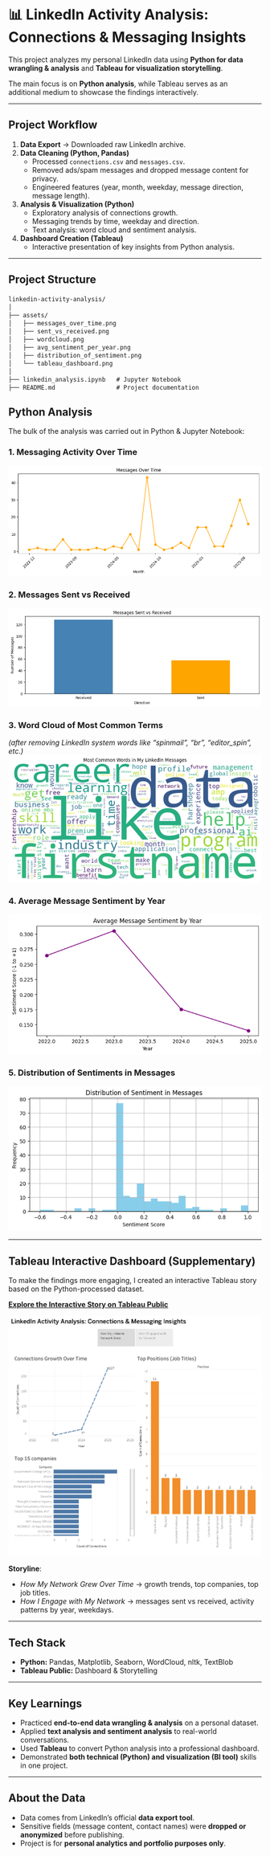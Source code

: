 # 📊 LinkedIn Activity Analysis: Connections & Messaging Insights  

This project analyzes my personal LinkedIn data using **Python for data wrangling & analysis** and **Tableau for visualization storytelling**.  

The main focus is on **Python analysis**, while Tableau serves as an additional medium to showcase the findings interactively.  

---

## Project Workflow  
1. **Data Export** → Downloaded raw LinkedIn archive.  
2. **Data Cleaning (Python, Pandas)**  
   - Processed `connections.csv` and `messages.csv`.  
   - Removed ads/spam messages and dropped message content for privacy.  
   - Engineered features (year, month, weekday, message direction, message length).  
3. **Analysis & Visualization (Python)**  
   - Exploratory analysis of connections growth.  
   - Messaging trends by time, weekday and direction.  
   - Text analysis: word cloud and sentiment analysis.  
4. **Dashboard Creation (Tableau)**  
   - Interactive presentation of key insights from Python analysis.  

---

## Project Structure 
```
linkedin-activity-analysis/
│
├── assets/
│   ├── messages_over_time.png
│   ├── sent_vs_received.png
│   ├── wordcloud.png
│   ├── avg_sentiment_per_year.png
│   ├── distribution_of_sentiment.png
│   └── tableau_dashboard.png
│
├── linkedin_analysis.ipynb   # Jupyter Notebook
├── README.md                 # Project documentation
```

## Python Analysis  

The bulk of the analysis was carried out in Python & Jupyter Notebook:  

### 1. Messaging Activity Over Time  
![Messages Over Time](assets/messages_over_time.png)  

### 2. Messages Sent vs Received  
![Messages Sent vs Received](assets/sent_vs_received.png)  

### 3. Word Cloud of Most Common Terms  
*(after removing LinkedIn system words like “spinmail”, “br”, “editor_spin”, etc.)*  
![Word Cloud](assets/wordcloud.png)  

### 4. Average Message Sentiment by Year  
![Avg Sentiment](assets/avg_sentiment_per_year.png)  

### 5. Distribution of Sentiments in Messages  
![Distribution](assets/distribution_of_sentiment.png)  

---

## Tableau Interactive Dashboard (Supplementary)  

To make the findings more engaging, I created an interactive Tableau story based on the Python-processed dataset.  

[**Explore the Interactive Story on Tableau Public**](https://public.tableau.com/app/profile/harshdeep.singh1365/viz/LinkedIn_Analysis/Story1)  

[![Dashboard Preview](assets/tableau_dashboard.png)](https://public.tableau.com/app/profile/harshdeep.singh1365/viz/LinkedIn_Analysis/Story1)  

**Storyline**:  
- *How My Network Grew Over Time* → growth trends, top companies, top job titles.  
- *How I Engage with My Network* → messages sent vs received, activity patterns by year, weekdays.  

---

## Tech Stack  
- **Python:** Pandas, Matplotlib, Seaborn, WordCloud, nltk, TextBlob 
- **Tableau Public:** Dashboard & Storytelling  

---

## Key Learnings  
- Practiced **end-to-end data wrangling & analysis** on a personal dataset.  
- Applied **text analysis and sentiment analysis** to real-world conversations.  
- Used **Tableau** to convert Python analysis into a professional dashboard.  
- Demonstrated **both technical (Python) and visualization (BI tool)** skills in one project.  

---

## About the Data  
- Data comes from LinkedIn’s official **data export tool**.  
- Sensitive fields (message content, contact names) were **dropped or anonymized** before publishing.  
- Project is for **personal analytics and portfolio purposes only**.  